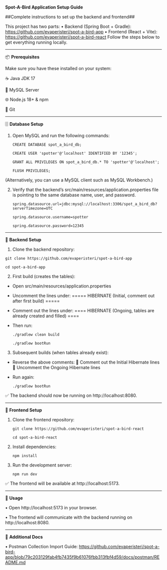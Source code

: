 **Spot-A-Bird Application Setup Guide**

##Complete instructions to set up the backend and frontend##

This project has two parts:
•	Backend (Spring Boot + Gradle): https://github.com/evaperisteri/spot-a-bird-app
•	Frontend (React + Vite): https://github.com/evaperisteri/spot-a-bird-react
Follow the steps below to get everything running locally.
________________________________________
📦 **Prerequisites**

Make sure you have these installed on your system:

☕ Java JDK 17

🐬 MySQL Server

🌐 Node.js 18+ & npm

🌱 Git
________________________________________
🗄️ **Database Setup**
1.	Open MySQL and run the following commands:

    ```CREATE DATABASE spot_a_bird_db;```
    
    ```CREATE USER 'spotter'@'localhost' IDENTIFIED BY '12345';```
         
    ```GRANT ALL PRIVILEGES ON spot_a_bird_db.* TO 'spotter'@'localhost';```
         
    ```FLUSH PRIVILEGES;```


   (Alternatively, you can use a MySQL client such as MySQL Workbench.)

2.	Verify that the backend’s src/main/resources/application.properties file is pointing to the same database name, user, and password.
    
    ```spring.datasource.url=jdbc:mysql://localhost:3306/spot_a_bird_db?serverTimezone=UTC```

    ```spring.datasource.username=spotter```

    ```spring.datasource.password=12345```
________________________________________
🔧 **Backend Setup**

1.	Clone the backend repository:

```git clone https://github.com/evaperisteri/spot-a-bird-app```

```cd spot-a-bird-app```


2.	First build (creates the tables):

  -	Open src/main/resources/application.properties
  -	Uncomment the lines under:
    ===== HIBERNATE (Initial, comment out after first build) =====
  -	Comment out the lines under:
 	==== HIBERNATE (Ongoing, tables are already created and filled) ====
  - Then run:

    ```./gradlew clean build```

    ```./gradlew bootRun```

3.	Subsequent builds (when tables already exist):
  -	Reverse the above comments:
  	Comment out the Initial Hibernate lines
  	Uncomment the Ongoing Hibernate lines
  -	Run again:

     ```./gradlew bootRun```

✅ The backend should now be running on http://localhost:8080.
________________________________________
🎨 **Frontend Setup**
1.	Clone the frontend repository:

      ```git clone https://github.com/evaperisteri/spot-a-bird-react```

	```cd spot-a-bird-react```
2.	Install dependencies:

      ```npm install```
3.	Run the development server:

      ```npm run dev```

✅ The frontend will be available at http://localhost:5173.
________________________________________
🚀 **Usage**

•	Open http://localhost:5173 in your browser.

•	The frontend will communicate with the backend running on http://localhost:8080.
________________________________________
📖 **Additional Docs**

•	Postman Collection Import Guide: https://github.com/evaperisteri/spot-a-bird-app/blob/79c203129fab4fb7435f9b61076fbb313fbf4d59/docs/postman/README.md
